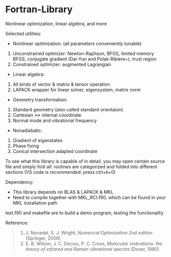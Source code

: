# Fortran-Library
Nonlinear optimization, linear algebra, and more 

Selected utilities:
* Nonlinear optimization: (all parameters conveniently tunable)
1. Unconstrained optimizer:
Newton-Raphson, BFGS, limited memory BFGS, conjugate gradient (Dai-Yun and Polak-Ribiere+), trust region
2. Constrained optimizer: augmented Lagrangian
* Linear algebra:
1. All kinds of vector & matrix & tensor operation
2. LAPACK wrapper for linear solver, eigensystem, matrix norm
* Geometry transformation:
1. Standard geometry (also called standard orientaion)
2. Cartesian <-> internal coordinate
3. Normal mode and vibrational frequency
* Nonadiabatic:
1. Gradient of eigenstates
2. Phase fixing
3. Conical intersection adapted coordinate

To see what this library is capable of in detail, you may open certain source file and simply fold all: routines are categorized and folded into different sections (VS code is recommended: press ctrl+k+0)

Dependency:
* This library depends on BLAS & LAPACK & MKL
* Need to compile together with MKL_RCI.f90, which can be found in your MKL installation path

test.f90 and makefile are to build a demo program, testing the functionality

Reference:
> 1. J. Nocedal, S. J. Wright, *Numerical Optimization 2nd edition* (Springer, 2006)
> 2. E. B. Wilson, J. C. Decius, P. C. Cross, *Molecular viobrations: the theory of infrared and Raman vibrational spectra* (Dover, 1980)